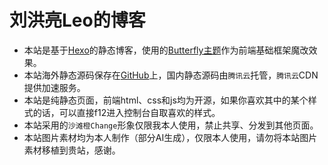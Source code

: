 # 刘洪亮Leo的博客

- 本站是基于[Hexo](https://hexo.io/zh-cn/)的静态博客，使用的[Butterfly主题](https://butterfly.js.org/)作为前端基础框架魔改效果。
- 本站海外静态源码保存在[GitHub](https://github.com/a-lhliang/a-lhliang.github.io)上，国内静态源码由`腾讯云`托管，`腾讯云`CDN提供加速服务。
- 本站是纯静态页面，前端html、css和js均为开源，如果你喜欢其中的某个样式的话，可以直接f12进入控制台自取喜欢的样式。
- 本站采用的`沙滩橙Change`形象仅限我本人使用，禁止共享、分发到其他页面。
- 本站图片素材均为本人制作（部分AI生成），仅限本人使用，请勿将本站图片素材移植到贵站，感谢。
